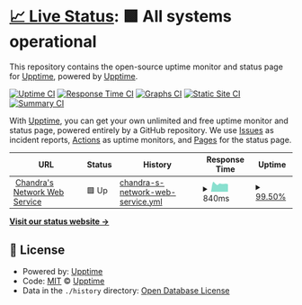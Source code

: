 # [📈 Live Status](https://status.chandr1000.net): <!--live status--> **🟩 All systems operational**

This repository contains the open-source uptime monitor and status page for [Upptime](https://upptime.js.org), powered by [Upptime](https://github.com/upptime/upptime).

[![Uptime CI](https://github.com/chandr1000/statuspage/workflows/Uptime%20CI/badge.svg)](https://github.com/chandr1000/statuspage/actions?query=workflow%3A%22Uptime+CI%22)
[![Response Time CI](https://github.com/chandr1000/statuspage/workflows/Response%20Time%20CI/badge.svg)](https://github.com/chandr1000/statuspage/actions?query=workflow%3A%22Response+Time+CI%22)
[![Graphs CI](https://github.com/chandr1000/statuspage/workflows/Graphs%20CI/badge.svg)](https://github.com/chandr1000/statuspage/actions?query=workflow%3A%22Graphs+CI%22)
[![Static Site CI](https://github.com/chandr1000/statuspage/workflows/Static%20Site%20CI/badge.svg)](https://github.com/chandr1000/statuspage/actions?query=workflow%3A%22Static+Site+CI%22)
[![Summary CI](https://github.com/chandr1000/statuspage/workflows/Summary%20CI/badge.svg)](https://github.com/chandr1000/statuspage/actions?query=workflow%3A%22Summary+CI%22)

With [Upptime](https://upptime.js.org), you can get your own unlimited and free uptime monitor and status page, powered entirely by a GitHub repository. We use [Issues](https://github.com/upptime/upptime/issues) as incident reports, [Actions](https://github.com/chandr1000/statuspage/actions) as uptime monitors, and [Pages](https://status.chandr1000.net) for the status page.

<!--start: status pages-->
<!-- This summary is generated by Upptime (https://github.com/upptime/upptime) -->
<!-- Do not edit this manually, your changes will be overwritten -->
<!-- prettier-ignore -->
| URL | Status | History | Response Time | Uptime |
| --- | ------ | ------- | ------------- | ------ |
| <img alt="" src="https://icons.duckduckgo.com/ip3/www.chandr1000.net.ico" height="13"> [Chandra's Network Web Service](https://www.chandr1000.net) | 🟩 Up | [chandra-s-network-web-service.yml](https://github.com/chandr1000/statuspage/commits/HEAD/history/chandra-s-network-web-service.yml) | <details><summary><img alt="Response time graph" src="./graphs/chandra-s-network-web-service/response-time-week.png" height="20"> 840ms</summary><br><a href="https://status.chandr1000.net/history/chandra-s-network-web-service"><img alt="Response time 886" src="https://img.shields.io/endpoint?url=https%3A%2F%2Fraw.githubusercontent.com%2Fchandr1000%2Fstatuspage%2FHEAD%2Fapi%2Fchandra-s-network-web-service%2Fresponse-time.json"></a><br><a href="https://status.chandr1000.net/history/chandra-s-network-web-service"><img alt="24-hour response time 784" src="https://img.shields.io/endpoint?url=https%3A%2F%2Fraw.githubusercontent.com%2Fchandr1000%2Fstatuspage%2FHEAD%2Fapi%2Fchandra-s-network-web-service%2Fresponse-time-day.json"></a><br><a href="https://status.chandr1000.net/history/chandra-s-network-web-service"><img alt="7-day response time 840" src="https://img.shields.io/endpoint?url=https%3A%2F%2Fraw.githubusercontent.com%2Fchandr1000%2Fstatuspage%2FHEAD%2Fapi%2Fchandra-s-network-web-service%2Fresponse-time-week.json"></a><br><a href="https://status.chandr1000.net/history/chandra-s-network-web-service"><img alt="30-day response time 886" src="https://img.shields.io/endpoint?url=https%3A%2F%2Fraw.githubusercontent.com%2Fchandr1000%2Fstatuspage%2FHEAD%2Fapi%2Fchandra-s-network-web-service%2Fresponse-time-month.json"></a><br><a href="https://status.chandr1000.net/history/chandra-s-network-web-service"><img alt="1-year response time 886" src="https://img.shields.io/endpoint?url=https%3A%2F%2Fraw.githubusercontent.com%2Fchandr1000%2Fstatuspage%2FHEAD%2Fapi%2Fchandra-s-network-web-service%2Fresponse-time-year.json"></a></details> | <details><summary><a href="https://status.chandr1000.net/history/chandra-s-network-web-service">99.50%</a></summary><a href="https://status.chandr1000.net/history/chandra-s-network-web-service"><img alt="All-time uptime 98.42%" src="https://img.shields.io/endpoint?url=https%3A%2F%2Fraw.githubusercontent.com%2Fchandr1000%2Fstatuspage%2FHEAD%2Fapi%2Fchandra-s-network-web-service%2Fuptime.json"></a><br><a href="https://status.chandr1000.net/history/chandra-s-network-web-service"><img alt="24-hour uptime 100.00%" src="https://img.shields.io/endpoint?url=https%3A%2F%2Fraw.githubusercontent.com%2Fchandr1000%2Fstatuspage%2FHEAD%2Fapi%2Fchandra-s-network-web-service%2Fuptime-day.json"></a><br><a href="https://status.chandr1000.net/history/chandra-s-network-web-service"><img alt="7-day uptime 99.50%" src="https://img.shields.io/endpoint?url=https%3A%2F%2Fraw.githubusercontent.com%2Fchandr1000%2Fstatuspage%2FHEAD%2Fapi%2Fchandra-s-network-web-service%2Fuptime-week.json"></a><br><a href="https://status.chandr1000.net/history/chandra-s-network-web-service"><img alt="30-day uptime 98.42%" src="https://img.shields.io/endpoint?url=https%3A%2F%2Fraw.githubusercontent.com%2Fchandr1000%2Fstatuspage%2FHEAD%2Fapi%2Fchandra-s-network-web-service%2Fuptime-month.json"></a><br><a href="https://status.chandr1000.net/history/chandra-s-network-web-service"><img alt="1-year uptime 98.42%" src="https://img.shields.io/endpoint?url=https%3A%2F%2Fraw.githubusercontent.com%2Fchandr1000%2Fstatuspage%2FHEAD%2Fapi%2Fchandra-s-network-web-service%2Fuptime-year.json"></a></details>

<!--end: status pages-->

[**Visit our status website →**](https://status.chandr1000.net)

## 📄 License

- Powered by: [Upptime](https://github.com/upptime/upptime)
- Code: [MIT](./LICENSE) © [Upptime](https://upptime.js.org)
- Data in the `./history` directory: [Open Database License](https://opendatacommons.org/licenses/odbl/1-0/)
